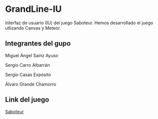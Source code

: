 # GrandLine-IU

Interfaz de usuario (IU) del juego Saboteur. Hemos desarrollado el juego  utlizando
Canvas y Meteor.

## Integrantes del gupo

Miguel Ángel Sainz Ayuso

Sergio Carro Albarrán

Sergio Casas Expósito

Álvaro Grande Chamorro

## Link del juego

<a href="https://plataforma2016.meteor.com">Saboteur</a>
